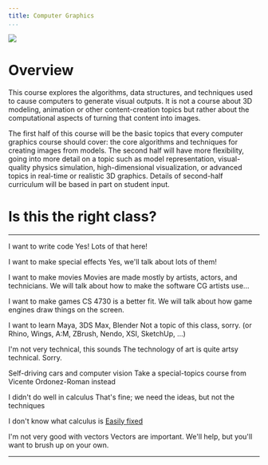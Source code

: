 ```yaml
---
title: Computer Graphics
...
```


<img id="icon" class="face" src="files/redchair0.png"/>
<script type="text/javascript">
var icon = document.getElementById("icon");
icon.setAttribute("src", "files/redchair"+Math.floor(Math.random()*6)+".png");
</script>

# Overview 

This course explores the algorithms, data structures, 
and techniques used to cause computers to generate visual outputs.
It is not a course about 3D modeling, animation or other content-creation topics
but rather about the computational aspects of turning that content
into images.

The first half of this course will be the basic topics
that every computer graphics course should cover:
the core algorithms and techniques for creating images from models.
The second half will have more flexibility,
going into more detail on a topic such as model representation,
visual-quality physics simulation, high-dimensional visualization,
or advanced topics in real-time or realistic 3D graphics.
Details of second-half curriculum will be based in part on student input.

# Is this the right class?

--------------------------------------  ---------------------------------------
I want to write code                    Yes! Lots of that here!

I want to make special effects          Yes, we'll talk about lots of them!

I want to make movies                   Movies are made mostly by artists, 
                                        actors, and technicians. We will talk
                                        about how to make the software CG 
                                        artists use...

I want to make games                    CS 4730 is a better fit.
                                        We will talk about how game engines 
                                        draw things on the screen.

I want to learn Maya, 3DS Max, Blender  Not a topic of this class, sorry.
(or Rhino, Wings, A:M, ZBrush, Nendo, 
XSI, SketchUp, ...)

I'm not very technical, this sounds     The technology of art is quite
artsy                                   technical. Sorry.

Self-driving cars and computer vision   Take a special-topics course from
                                        Vicente Ordonez-Roman instead

I didn't do well in calculus            That's fine; we need the ideas, but
                                        not the techniques

I don't know what calculus is           [Easily fixed](https://en.wikipedia.org/wiki/Integral)

I'm not very good with vectors          Vectors are important. We'll help, but
                                        you'll want to brush up on your own.
--------------------------------------  ---------------------------------------

